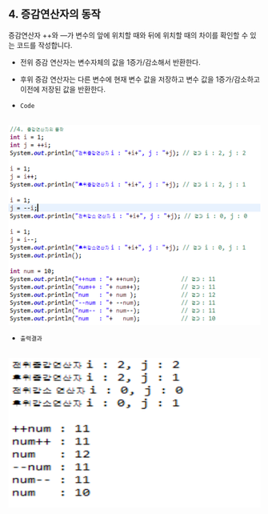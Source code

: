## 4. 증감연산자의 동작
증감연산자 ++와 —가 변수의 앞에 위치할 때와 뒤에 위치할 때의 차이를 확인할 수 있는 코드를 작성합니다.

  + 전위 증감 연산자는 변수자체의 값을 1증가/감소해서 반환한다.
    <br>

  + 후위 증감 연산자는 다른 변수에 현재 변수 값을 저장하고 변수 값을 1증가/감소하고 이전에 저장된 값을 반환한다.
    <br>

  + `Code`
  <br>
    <img src="../pictures/4/OperatorClac1.PNG" width="600" height="400">
  <br>

  + `출력결과`
  <br>
    <img src="../pictures/4/OperatorCalc2.PNG" width="600" height="300">
  <br>
